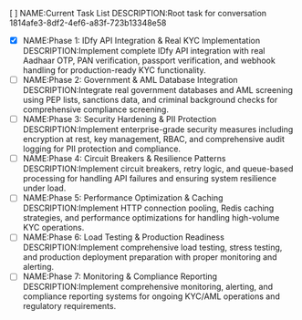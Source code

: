[ ] NAME:Current Task List DESCRIPTION:Root task for conversation 1814afe3-8df2-4ef6-a83f-723b13348e58
-[x] NAME:Phase 1: IDfy API Integration & Real KYC Implementation DESCRIPTION:Implement complete IDfy API integration with real Aadhaar OTP, PAN verification, passport verification, and webhook handling for production-ready KYC functionality.
-[ ] NAME:Phase 2: Government & AML Database Integration DESCRIPTION:Integrate real government databases and AML screening using PEP lists, sanctions data, and criminal background checks for comprehensive compliance screening.
-[ ] NAME:Phase 3: Security Hardening & PII Protection DESCRIPTION:Implement enterprise-grade security measures including encryption at rest, key management, RBAC, and comprehensive audit logging for PII protection and compliance.
-[ ] NAME:Phase 4: Circuit Breakers & Resilience Patterns DESCRIPTION:Implement circuit breakers, retry logic, and queue-based processing for handling API failures and ensuring system resilience under load.
-[ ] NAME:Phase 5: Performance Optimization & Caching DESCRIPTION:Implement HTTP connection pooling, Redis caching strategies, and performance optimizations for handling high-volume KYC operations.
-[ ] NAME:Phase 6: Load Testing & Production Readiness DESCRIPTION:Implement comprehensive load testing, stress testing, and production deployment preparation with proper monitoring and alerting.
-[ ] NAME:Phase 7: Monitoring & Compliance Reporting DESCRIPTION:Implement comprehensive monitoring, alerting, and compliance reporting systems for ongoing KYC/AML operations and regulatory requirements.